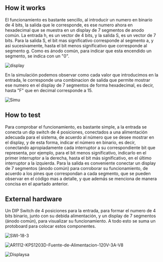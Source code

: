 <!---

This file is used to generate your project datasheet. Please fill in the information below and delete any unused
sections.

You can also include images in this folder and reference them in the markdown. Each image must be less than
512 kb in size, and the combined size of all images must be less than 1 MB.
-->

## How it works

El funcionamiento es bastante sencillo, al introducir un numero en binario de 4 bits, la salida que le corresponde, es ese numero ahora en hexadecimal que se muestra en un display de 7 segmentos de anodo común. La entrada h, es un vector de 4 bits, y la salida S, es un vector de 7 bits. Para la salida S, el bit mas significativo corresponde al segmento a, y asi sucesivamente, hasta el bit menos significativo que corresponde al segmento g. Como es ánodo común, para indicar que esta encendido un segmento, se indica con un "0".

![display](https://github.com/vicmcantes/decodificador-binario-a-7-segmentos-hexadecimal/assets/165434004/2a957009-3e5c-467f-bb9b-59fced5c5660)

En la simulación podemos observar como cada valor que introducimos en la entrada, le corresponde una combinacion de salida que permite mostrar ese numero en el display de 7 segmentos de forma hexadecimal, es decir, hasta "F" que en decimal corresponde a 15.

![Simu](https://github.com/vicmcantes/decodificador-binario-a-7-segmentos-hexadecimal/assets/165434004/149fd13c-fc7e-4d7d-ad5e-c58ad6342ed7)

## How to test

Para comprobar el funcionamiento, es bastante simple, a la entrada se conecta un dip switch de 4 posiciones, conectados a una alimentación adecuada para el sistema, de acuerdo al número que se desee mostrar en el display, y de esta forma, indicar el número en binario, es decir, conectando apropiadamente cada interruptor a su correspondiente bit que representa, por ejemplo, para el bit menos significativo, indicarlo en el primer interruptor a la derecha, hasta el bit más significativo, en el último interruptor a la izquierda. Para la salida es conveniente conectar un display de 7 segmentos (ánodo común) para corroborar su funcionamiento, de acuerdo a los pines que correspondan a cada segmento, que se pueden observar en el código mas a detalle, y que además se menciona de manera concisa en el apartado anterior. 

## External hardware

Un DIP Switch de 4 posiciones para la entrada, para formar el numero de 4 bits binario, junto con su debida alimentación, y un display de 7 segmentos (ánodo común), para visualizar su funcionamiento. A todo esto se suma un protoboard para colocar estos componentes.

![SWI-18-3](https://github.com/vicmcantes/decodificador-binario-a-7-segmentos-hexadecimal/assets/165434004/8f7e9bb3-00ba-4079-8a8b-cec0ac8dd407)

![AR1112-KPS1203D-Fuente-de-Alimentacion-120V-3A-V8](https://github.com/vicmcantes/decodificador-binario-a-7-segmentos-hexadecimal/assets/165434004/fbd71bf7-a1f9-430b-b7fa-0b36cef450b8)

![Displaysa](https://github.com/vicmcantes/decodificador-binario-a-7-segmentos-hexadecimal/assets/165434004/d4a507b2-7fe7-4070-b70c-3ea46773daba)
